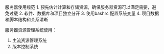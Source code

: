 服务器使用规范
    1. 预先估计计算和存储资源，确保服务器资源可以满足需要，避免过载
    2. 软件、数据库和项目独立分开
    3. 使用bashrc 配置系统变量
    4. 项目数据和脚本结构和关系清晰

服务器资源管理系统使用：
1. 主流资源管理系统
2. 版本控制系统
